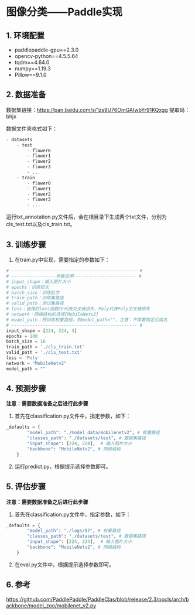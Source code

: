 # 图像分类——Paddle实现

## 1. 环境配置

- paddlepaddle-gpu==2.3.0
- opencv-python==4.5.5.64
- tqdm==4.64.0
- numpy==1.19.3
- Pillow==9.1.0

## 2. 数据准备

数据集链接：https://pan.baidu.com/s/1zs9U76OmGAIwbYr91KQxgg
提取码：bhjx

数据文件夹格式如下：
```python
- datasets
	- test
		- flower0
		- flower1
		- flower2
		- flower3
		- ...
	- train 
		- flower0
		- flower1
		- flower2
		- flower3
		- ...
```
运行txt_annotation.py文件后，会在根目录下生成两个txt文件，分别为cls_test.txt以及cls_train.txt。


## 3. 训练步骤
1. 在train.py中实现，需要指定的参数如下：
```python
# ------------------------------------------------ #
# -----------------参数说明------------------------ #
# input_shape：输入图片大小
# epochs：训练轮次
# batch_size：训练批次
# train_path：训练集路径
# valid_path：测试集路径
# loss：选择的loss函数CE代表交叉熵损失、Poly代表Poly交叉熵损失
# network：网络结构的选择{MobileNetv2}
# model_path：预训练权重路径，则model_path=""，注意：不需要指定后缀名
# ------------------------------------------------ #
input_shape = [224, 224, 3]
epochs = 100
batch_size = 16
train_path = './cls_train.txt'
valid_path = './cls_test.txt'
loss = 'Poly'
network = "MobileNetv2"
model_path = ""
```

## 4. 预测步骤

**注意：需要数据准备之后进行此步骤**
1. 首先在classification.py文件中，指定参数，如下：

```python
_defaults = {
        "model_path": "./model_data/mobilenetv2", # 权重路径
        "classes_path": "./datasets/test", # 数据集路径
        "input_shape": [224, 224],  # 输入图片大小
        "backbone": "MobileNetv2", # 网络结构
    }
```

2. 运行predict.py，根据提示选择参数即可。

## 5. 评估步骤
**注意：需要数据准备之后进行此步骤**

1. 首先在classification.py文件中，指定参数，如下：

```python
_defaults = {
        "model_path": "./logs/57", # 权重路径
        "classes_path": "./datasets/test", # 数据集路径
        "input_shape": [224, 224],  # 输入图片大小
        "backbone": "MobileNetv2", # 网络结构
    }
```

2. 在eval.py文件中，根据提示选择参数即可。

## 6. 参考
https://github.com/PaddlePaddle/PaddleClas/blob/release/2.3/ppcls/arch/backbone/model_zoo/mobilenet_v2.py








